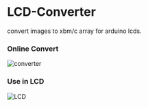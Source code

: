 LCD-Converter
=======================

convert images to xbm/c array for arduino lcds.


### Online Convert
![converter](http://switer.qiniudn.com/website.png)

### Use in LCD
![LCD](http://switer.qiniudn.com/lcd.jpg)
